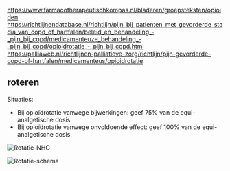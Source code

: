 https://www.farmacotherapeutischkompas.nl/bladeren/groepsteksten/opioiden
https://richtlijnendatabase.nl/richtlijn/pijn_bij_patienten_met_gevorderde_stadia_van_copd_of_hartfalen/beleid_en_behandeling_-_pijn_bij_copd/medicamenteuze_behandeling_-_pijn_bij_copd/opioidrotatie_-_pijn_bij_copd.html
https://palliaweb.nl/richtlijnen-palliatieve-zorg/richtlijn/pijn-gevorderde-copd-of-hartfalen/medicamenteus/opioidrotatie

## roteren

Situaties:     
* Bij opioïdrotatie vanwege bijwerkingen: geef 75% van de equi-analgetische dosis.
* Bij opioïdrotatie vanwege onvoldoende effect: geef 100% van de equi-analgetische dosis.

![Rotatie-NHG](https://github.com/melvio/medicatie-voorschrijven-notes/assets/31448155/68c7eb21-a742-43e0-b22d-9de56bbe5177)



![Rotatie-schema](https://github.com/melvio/medicatie-voorschrijven-notes/assets/31448155/939d34c2-582c-4bb4-8399-89bcfb98952b)

